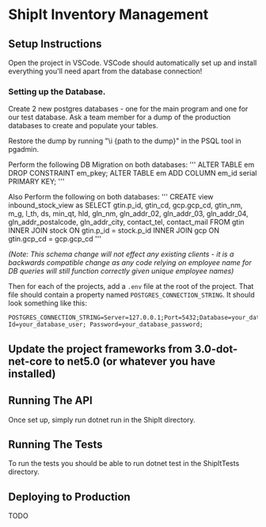 # ShipIt Inventory Management

## Setup Instructions
Open the project in VSCode.
VSCode should automatically set up and install everything you'll need apart from the database connection!

### Setting up the Database.
Create 2 new postgres databases - one for the main program and one for our test database.
Ask a team member for a dump of the production databases to create and populate your tables.

Restore the dump by running "\i {path to the dump}" in the PSQL tool in pgadmin.

Perform the following DB Migration on both databases:
'''
  ALTER TABLE em DROP CONSTRAINT em_pkey;
  ALTER TABLE em ADD COLUMN em_id serial PRIMARY KEY;
'''

Also Perform the following on both databases:
'''
CREATE view inbound_stock_view as 
SELECT gtin.p_id, gtin_cd, gcp.gcp_cd, gtin_nm, m_g, l_th, ds, min_qt,
                        hld, gln_nm, gln_addr_02, gln_addr_03, gln_addr_04, gln_addr_postalcode, gln_addr_city, contact_tel, contact_mail 
                        FROM gtin 
                        INNER JOIN stock ON gtin.p_id = stock.p_id 
                        INNER JOIN gcp ON gtin.gcp_cd = gcp.gcp_cd
'''
  
_(Note: This schema change will not effect any existing clients - it is a backwards
compatible change as any code relying on employee name for DB queries will still function correctly given unique employee names)_

Then for each of the projects, add a `.env` file at the root of the project.
That file should contain a property named `POSTGRES_CONNECTION_STRING`.
It should look something like this:
```
POSTGRES_CONNECTION_STRING=Server=127.0.0.1;Port=5432;Database=your_database_name;User Id=your_database_user; Password=your_database_password;
```

## Update the project frameworks from 3.0-dot-net-core to net5.0 (or whatever you have installed)

## Running The API
Once set up, simply run dotnet run in the ShipIt directory.

## Running The Tests
To run the tests you should be able to run dotnet test in the ShipItTests directory.

## Deploying to Production
TODO
